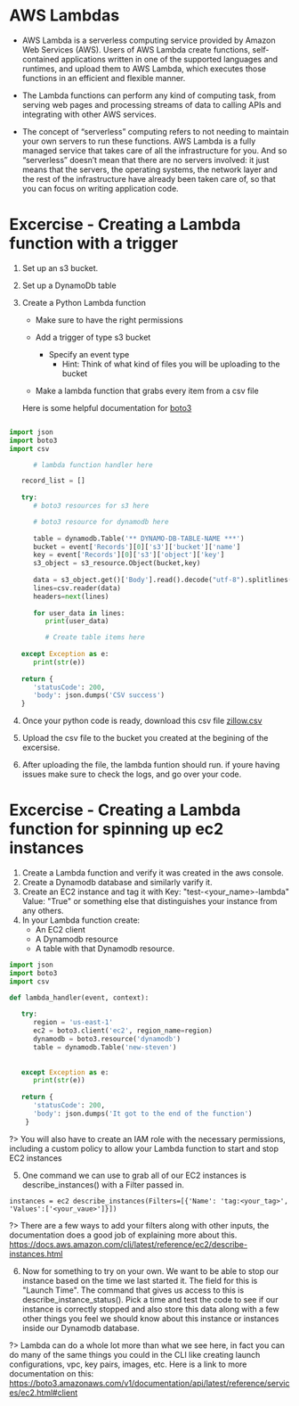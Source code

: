 # AWS Lambdas

- AWS Lambda is a serverless computing service provided by Amazon Web Services (AWS). Users of AWS Lambda create functions, self-contained applications written in one of the supported languages and runtimes, and upload them to AWS Lambda, which executes those functions in an efficient and flexible manner.

- The Lambda functions can perform any kind of computing task, from serving web pages and processing streams of data to calling APIs and integrating with other AWS services.

- The concept of “serverless” computing refers to not needing to maintain your own servers to run these functions. AWS Lambda is a fully managed service that takes care of all the infrastructure for you. And so “serverless” doesn’t mean that there are no servers involved: it just means that the servers, the operating systems, the network layer and the rest of the infrastructure have already been taken care of, so that you can focus on writing application code.

# Excercise - Creating a Lambda function with a trigger

1. Set up an s3 bucket.

2. Set up a DynamoDb table

3. Create a Python Lambda function
    - Make sure to have the right permissions
    - Add a trigger of type s3 bucket
        - Specify an event type
            - Hint: Think of what kind of files you will be uploading to the bucket

    - Make a lambda function that grabs every item from a csv file

    Here is some helpful documentation for [boto3](https://boto3.amazonaws.com/v1/documentation/api/latest/guide/dynamodb.html)

``` python

import json
import boto3
import csv

      # lambda function handler here

   record_list = []
   
   try:
      # boto3 resources for s3 here

      # boto3 resource for dynamodb here
       
      table = dynamodb.Table('** DYNAMO-DB-TABLE-NAME ***')
      bucket = event['Records'][0]['s3']['bucket']['name']
      key = event['Records'][0]['s3']['object']['key']
      s3_object = s3_resource.Object(bucket,key)
      
      data = s3_object.get()['Body'].read().decode("utf-8").splitlines()
      lines=csv.reader(data)
      headers=next(lines)
      
      for user_data in lines:
         print(user_data)

         # Create table items here
      
   except Exception as e:
      print(str(e))
            
   return {
      'statusCode': 200,
      'body': json.dumps('CSV success')
   }

```

4. Once your python code is ready, download this csv file [zillow.csv](img3/zillow.csv)

5. Upload the csv file to the bucket you created at the begining of the excersise.

6. After uploading the file, the lambda funtion should run. if youre having issues make sure to check the logs, and go over your code.

# Excercise - Creating a Lambda function for spinning up ec2 instances

1. Create a Lambda function and verify it was created in the aws console.
2. Create a Dynamodb database and similarly varify  it.
3. Create an EC2 instance and tag it with Key: "test-<your_name>-lambda" Value: "True"  or something else that distinguishes your instance from any others.
4. In your Lambda function create:
	- An EC2 client
	- A Dynamodb resource
	- A table with that Dynamodb resource.

``` python
import json
import boto3
import csv

def lambda_handler(event, context):
   
   try: 
      region = 'us-east-1'
      ec2 = boto3.client('ec2', region_name=region)
      dynamodb = boto3.resource('dynamodb')
      table = dynamodb.Table('new-steven')
      
     
   except Exception as e:
      print(str(e))
            
   return {
      'statusCode': 200,
      'body': json.dumps('It got to the end of the function')
    }
```

?> You will also have to create an IAM role with the necessary permissions, including a custom policy to allow your Lambda function to start and stop EC2 instances

5. One command we can use to grab all of our EC2 instances is describe_instances() with a Filter passed in.

```
instances = ec2 describe_instances(Filters=[{'Name': 'tag:<your_tag>', 'Values':['<your_vaue>']}])
```

?> There are a few ways to add your filters along with other inputs, the documentation does a good job of explaining more about this.
<https://docs.aws.amazon.com/cli/latest/reference/ec2/describe-instances.html>

6.  Now for something to try on your own.  We want to be able to stop our instance based on the time we last started it. The field for this is "Launch Time".  The command that gives us access to this is describe_instance_status(). Pick a time and test the code to see if our instance is correctly stopped and also store this data along with a few other things you feel we should know about this instance or instances inside our Dynamodb database. 

?> Lambda can do a whole lot more than what we see here, in fact you can do many of the same things you could in the CLI like creating launch configurations, vpc, key pairs, images, etc.  Here is a link to more documentation on this: https://boto3.amazonaws.com/v1/documentation/api/latest/reference/services/ec2.html#client
